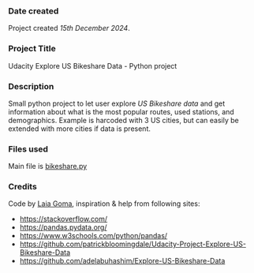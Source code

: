 ### Date created
Project created _15th December 2024_.

### Project Title
Udacity Explore US Bikeshare Data - Python project

### Description
Small python project to let user explore *US Bikeshare data* and get information about what is the most popular routes, used stations, and demographics. Example is harcoded with 3 US cities, but can easily be extended with more cities if data is present.

### Files used
Main file is [bikeshare.py](./bikeshare.py)

### Credits
Code by [Laia Goma](https://github.com/laiagoma), inspiration & help from following sites:
- https://stackoverflow.com/
- https://pandas.pydata.org/
- https://www.w3schools.com/python/pandas/
- https://github.com/patrickbloomingdale/Udacity-Project-Explore-US-Bikeshare-Data
- https://github.com/adelabuhashim/Explore-US-Bikeshare-Data

